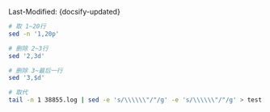 Last-Modified: {docsify-updated}

```sh
# 取 1~20行
sed -n '1,20p'

# 删除 2~3行
sed '2,3d'

# 删除 3~最后一行
sed '3,$d'

# 取代
tail -n 1 38855.log | sed -e 's/\\\\\\"/"/g' -e 's/\\\\\\"/"/g' > test.log
```
